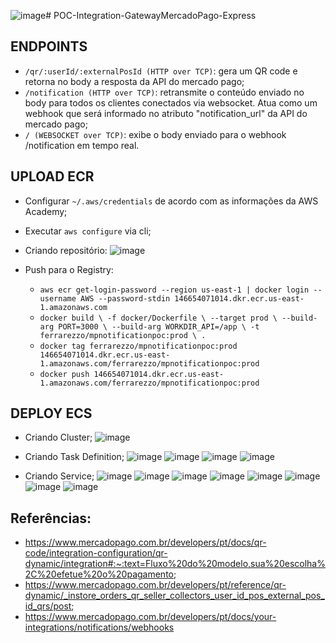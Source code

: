 ![image](https://github.com/user-attachments/assets/ed076210-e700-4587-b03c-a2e3793caacd)# POC-Integration-GatewayMercadoPago-Express

## ENDPOINTS
- ``/qr/:userId/:externalPosId (HTTP over TCP)``: gera um QR code e retorna no body a resposta da API do mercado pago;
- ``/notification (HTTP over TCP)``: retransmite o conteúdo enviado no body para todos os clientes conectados via websocket. Atua como um webhook que será informado no atributo "notification_url" da API do mercado pago;
- ``/ (WEBSOCKET over TCP)``: exibe o body enviado para o webhook /notification em tempo real.

## UPLOAD ECR

- Configurar ``~/.aws/credentials`` de acordo com as informações da AWS Academy;
  
- Executar ``aws configure`` via cli;

- Criando repositório:
![image](https://github.com/user-attachments/assets/a1d36968-4a22-49c5-94e4-9c7cd61923f7)

- Push para o Registry:
  - ``aws ecr get-login-password --region us-east-1 | docker login --username AWS --password-stdin 146654071014.dkr.ecr.us-east-1.amazonaws.com``
  - ``docker build \
    -f docker/Dockerfile \
    --target prod \
    --build-arg PORT=3000 \
    --build-arg WORKDIR_API=/app \
    -t ferrarezzo/mpnotificationpoc:prod \
    .``
  - ``docker tag ferrarezzo/mpnotificationpoc:prod 146654071014.dkr.ecr.us-east-1.amazonaws.com/ferrarezzo/mpnotificationpoc:prod``
  - ``docker push 146654071014.dkr.ecr.us-east-1.amazonaws.com/ferrarezzo/mpnotificationpoc:prod``

## DEPLOY ECS

- Criando Cluster;
![image](https://github.com/user-attachments/assets/89affab0-e644-4668-bceb-f1f887ac13f7)

- Criando Task Definition;
![image](https://github.com/user-attachments/assets/8163a332-6b20-48cf-81bb-a238b890c7d6)
![image](https://github.com/user-attachments/assets/2a7acb01-9520-489e-a9a1-f18d55b5d7a4)
![image](https://github.com/user-attachments/assets/a489e9d9-ad2c-4181-bac9-f2f2fa27d8b7)
![image](https://github.com/user-attachments/assets/0860c671-5557-4e33-b172-cc64c8275b0c)

- Criando Service;
![image](https://github.com/user-attachments/assets/ef8c7d31-3a98-4464-9ac0-da7c4ca5daaa)
![image](https://github.com/user-attachments/assets/06146bbb-49c1-4cae-bfea-7abbd0d18340)
![image](https://github.com/user-attachments/assets/c85b760e-f657-41c3-a47d-63b47e944e60)
![image](https://github.com/user-attachments/assets/189e2a2a-1bf8-4be1-a0c5-9694d7c6fa07)
![image](https://github.com/user-attachments/assets/da6cf81c-99c6-4e72-ab73-c61b9f78f888)
![image](https://github.com/user-attachments/assets/5e173c70-168e-46b4-bcc8-aaab4ee68bec)
![image](https://github.com/user-attachments/assets/900bbff3-2ed5-466d-920d-f7439e364577)
![image](https://github.com/user-attachments/assets/a8028706-b62a-453d-abc0-589f21278dc3)

## Referências:
- https://www.mercadopago.com.br/developers/pt/docs/qr-code/integration-configuration/qr-dynamic/integration#:~:text=Fluxo%20do%20modelo,sua%20escolha%2C%20efetue%20o%20pagamento;
- https://www.mercadopago.com.br/developers/pt/reference/qr-dynamic/_instore_orders_qr_seller_collectors_user_id_pos_external_pos_id_qrs/post;
- https://www.mercadopago.com.br/developers/pt/docs/your-integrations/notifications/webhooks
